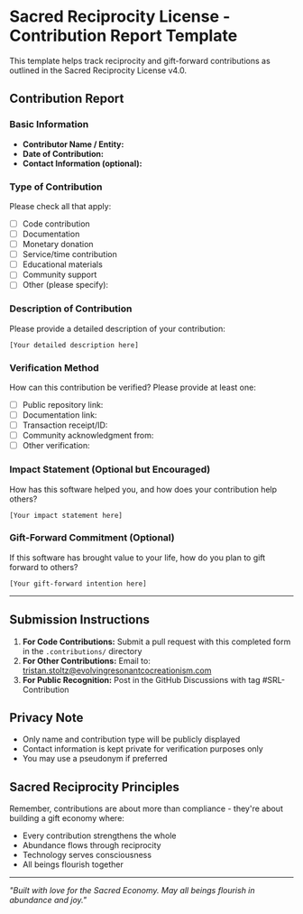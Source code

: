 # Sacred Reciprocity License - Contribution Report Template

This template helps track reciprocity and gift-forward contributions as outlined in the Sacred Reciprocity License v4.0.

## Contribution Report

### Basic Information
- **Contributor Name / Entity:** 
- **Date of Contribution:** 
- **Contact Information (optional):** 

### Type of Contribution
Please check all that apply:
- [ ] Code contribution
- [ ] Documentation
- [ ] Monetary donation
- [ ] Service/time contribution
- [ ] Educational materials
- [ ] Community support
- [ ] Other (please specify):

### Description of Contribution
Please provide a detailed description of your contribution:

```
[Your detailed description here]
```

### Verification Method
How can this contribution be verified? Please provide at least one:
- [ ] Public repository link: 
- [ ] Documentation link: 
- [ ] Transaction receipt/ID: 
- [ ] Community acknowledgment from: 
- [ ] Other verification:

### Impact Statement (Optional but Encouraged)
How has this software helped you, and how does your contribution help others?

```
[Your impact statement here]
```

### Gift-Forward Commitment (Optional)
If this software has brought value to your life, how do you plan to gift forward to others?

```
[Your gift-forward intention here]
```

---

## Submission Instructions

1. **For Code Contributions:** Submit a pull request with this completed form in the `.contributions/` directory
2. **For Other Contributions:** Email to: tristan.stoltz@evolvingresonantcocreationism.com
3. **For Public Recognition:** Post in the GitHub Discussions with tag #SRL-Contribution

## Privacy Note
- Only name and contribution type will be publicly displayed
- Contact information is kept private for verification purposes only
- You may use a pseudonym if preferred

## Sacred Reciprocity Principles
Remember, contributions are about more than compliance - they're about building a gift economy where:
- Every contribution strengthens the whole
- Abundance flows through reciprocity
- Technology serves consciousness
- All beings flourish together

---

*"Built with love for the Sacred Economy. May all beings flourish in abundance and joy."*